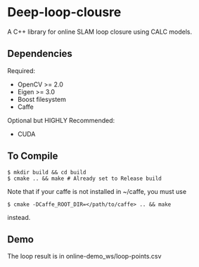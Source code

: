 # Deep-loop-clousre

A C++ library for online SLAM loop closure using CALC models. 

## Dependencies

Required:
- OpenCV >= 2.0
- Eigen >= 3.0
- Boost filesystem
- Caffe 

Optional but HIGHLY Recommended:
- CUDA

## To Compile

```
$ mkdir build && cd build
$ cmake .. && make # Already set to Release build
```

Note that if your caffe is not installed in ~/caffe, you must use 

```
$ cmake -DCaffe_ROOT_DIR=</path/to/caffe> .. && make
```
instead.


## Demo
The loop result is in online-demo_ws/loop-points.csv

